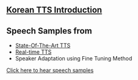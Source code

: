 ## [Korean TTS Introduction](https://github.com/chkwon19/Korean_TTS_Intro)

## Speech Samples from
- [State-Of-The-Art TTS](https://github.com/chkwon19/SOTA_TTS)
- [Real-time TTS](https://github.com/chkwon19/Real-time-TTS)
- Speaker Adaptation using Fine Tuning Method

[Click here to hear speech samples](https://chkwon19.github.io/)
